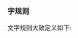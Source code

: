 
### 字规则

文字规则大致定义如下:

<ot-row-group>
    <ot-section :label="name.toUpperCase()+' Font Rule'" prefix="#" :level="4" v-for="name in otUINameMap" :key="name" section>
        <ot-color-rule-table  :actions="otUIActionMap"
            :name="name" :shuxing="shuxing">
        </ot-color-rule-table>
    </ot-section>
</ot-row-group>

